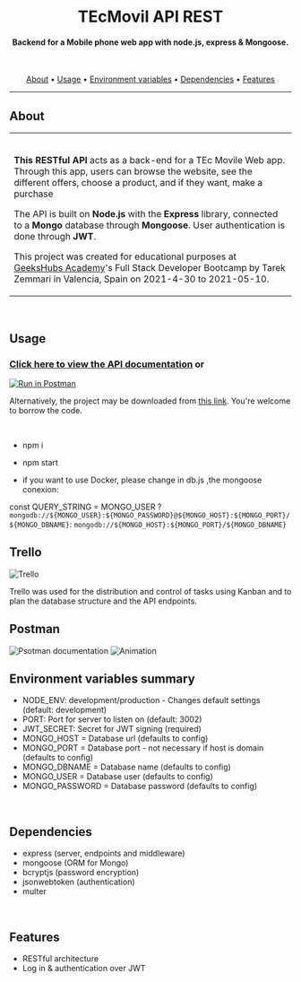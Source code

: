 <h1 align="center">
  <br>TEcMovil API REST
</h1>

<h4 align="center">Backend for a Mobile phone web app with node.js, express & Mongoose.</h4>

<br>
<p align="center">
  <a href="#about">About</a> •
  <a href="#usage">Usage</a> •
  <a href="#environment">Environment variables</a> •
  <a href="#dependencies">Dependencies</a> •
  <a href="#features">Features</a>
</p>

---

## About

<table>
<tr>
<td>
<br>

**This RESTful API** acts as a back-end for a TEc Movile Web app. Through this app, users can browse the website, see the different offers, choose a product, and if they want, make a purchase

The API is built on <b>Node.js</b> with the <b>Express</b> library, connected to a <b>Mongo</b> database through <b>Mongoose</b>. User authentication is done through <b>JWT</b>.

This project was created for educational purposes at <a href="https://geekshubsacademy.com/">GeeksHubs Academy</a>'s Full Stack Developer Bootcamp by Tarek Zemmari in Valencia, Spain on 2021-4-30 to 2021-05-10.


</td>
</tr>
</table>
<br>

## Usage



### <b>[Click here to view the API documentation](https://documenter.getpostman.com/view/14551935/TzRNEpuz)</b> or

[![Run in Postman](https://run.pstmn.io/button.svg)](https://app.getpostman.com/run-collection/2de304f6ef9dd9834156?action=collection%2Fimport)

Alternatively, the project may be downloaded from <a href="https://github.com/T-zemmari/Backend_Projecto_Final/archive/refs/heads/main.zip">this link</a>. You're welcome to borrow the code.

<br>

* npm i
* npm start

* if you want to use Docker, please change in db.js ,the mongoose conexion:

 const QUERY_STRING = MONGO_USER ? 
 `mongodb://${MONGO_USER}:${MONGO_PASSWORD}@${MONGO_HOST}:${MONGO_PORT}/${MONGO_DBNAME}`:
 `mongodb://${MONGO_HOST}:${MONGO_PORT}/${MONGO_DBNAME}`

<div id="environment"></div>

##  Trello


![Trello](https://user-images.githubusercontent.com/76817211/116979811-bcbd7600-acc5-11eb-981e-6a595c41610b.gif)



 Trello was used for the distribution and control of tasks using Kanban and to plan the database structure and the API endpoints.

##  Postman

![Psotman documentation](https://user-images.githubusercontent.com/76817211/116979107-e033f100-acc4-11eb-86ad-fb39db08b5dd.gif)
![Animation](https://user-images.githubusercontent.com/76817211/116979120-e32ee180-acc4-11eb-9351-e9690ffde454.gif)

## Environment variables summary


* NODE_ENV: development/production - Changes default settings (default: development)
* PORT: Port for server to listen on (default: 3002)
* JWT_SECRET: Secret for JWT signing (required)
* MONGO_HOST = Database url (defaults to config)
* MONGO_PORT = Database port - not necessary if host is domain (defaults to config)
* MONGO_DBNAME = Database name (defaults to config)
* MONGO_USER = Database user (defaults to config)
* MONGO_PASSWORD = Database password (defaults to config)


<br>

## Dependencies

* express (server, endpoints and middleware)
* mongoose (ORM for Mongo)
* bcryptjs (password encryption)
* jsonwebtoken (authentication)
* multer

<br>

## Features

* RESTful architecture
* Log in & authentication over JWT


<br>